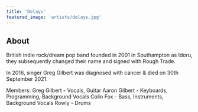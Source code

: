 ```yaml
---
title: 'Delays'
featured_image: 'artists/delays.jpg'
---
```


## About

British indie rock/dream pop band founded in 2001 in Southampton as Idoru, they subsequently changed their name and signed with Rough Trade.

In 2016, singer Greg Gilbert was diagnosed with cancer & died on 30th September 2021.

Members:
Greg Gilbert - Vocals, Guitar
Aaron Gilbert - Keyboards, Programming, Background Vocals
Colin Fox - Bass, Instruments, Background Vocals
Rowly - Drums

